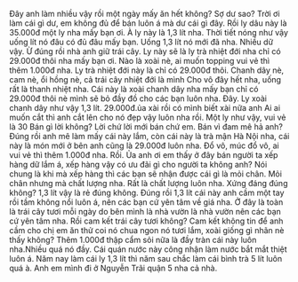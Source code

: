 Đây anh làm nhiều vậy rồi một ngày mấy ăn hết không? Sợ dư sao? Trời ơi làm cái gì dư, em không đủ để bán luôn á mà dư cái gì đây. Rồi ly dâu này là 35.000đ một ly nha mấy bạn ơi. À ly này là 1,3 lít nha. Thời tiết nóng như vậy uống lít nó đâu có đủ đâu mấy bạn. Uống 1,3 lít nó mới đã nha. Nhiều dữ vậy. Ừ đúng rồi nhà anh giữ trái cây. Ly này sẽ là ly trà nhiệt đới nha chỉ có 29.000đ thôi nha mấy bạn ơi. Nào là xoài nè, ai muốn topping vui vẻ thì thêm 1.000đ nha. Ly trà nhiệt đới này là chỉ có 29.000đ thôi. Chanh dây nè, cam nè, ổi hồng nè, cả trái cây nhiệt đới là mình Cho vô đây hết nha, uống rất là thanh nhiệt nha. Cái này là xoài chanh dây nha mấy bạn chỉ có 29.000đ thôi nè mình sẽ bỏ đầy đồ cho các bạn luôn nha. Đây. Ly xoài chanh dây như vậy 1,3 lít. 29.000đ.ủa xài rồi có mình biết xài nữa anh Ai ai muốn cắt thì anh cắt lên cho nó đẹp vậy luôn nha rồi. Một ly như vậy, vui vẻ là 30 Bán gì lời không? Lời chứ lời mới bán chứ em. Bán vì đam mê hả anh? Đúng rồi anh mê làm mấy cái này lắm, còn cái này là trà mận Hà Nội nha, cái này là món mới ở bên anh cũng là 29.000đ luôn nha. Đổ vô, múc đổ vô, ai vui vẻ thì thêm 1.000đ nha. Rồi. Ủa anh ơi em thấy ở đây bán người ta xếp hàng dữ lắm á, xếp hàng vậy có ưu đãi gì cho người ta không anh? Nói chung là khi mà xếp hàng thì các bạn sẽ nhận được cái gì là mỏi chân. Mỏi chân nhưng mà chất lượng nha. Rất là chất lượng luôn nha. Xứng đáng đúng không? 1,3 lít vậy là rẻ đúng không. Đúng rồi 1,3 lít cái này anh cầm một tay rồi tầm không nổi luôn á, nên các bạn cứ yên tâm về giá nha. Ở đây là toàn là trái cây tươi mỗi ngày do bên mình là nhà vườn là nhà vườn nên các bạn cứ yên tâm nha. Rồi cam kết trái cây tươi không? Cam kết không tin để anh cầm cho chị em ăn thử coi nó chua ngon nó tươi lắm, xoài giống gì nhãn nè thấy không? Thêm 1.000đ thập cẩm sỏi nữa là đầy tràn cái này luôn nha.Nhiều quá nó đầy. Cái quán nước này công nhận làm nước bắt mắt thiệt luôn á. Năm nay làm cái ly 1,3 lít thì năm sau chắc làm cái bình trà 5 lít luôn quá à. Anh em mình đi ở Nguyễn Trãi quận 5 nha cả nhà.